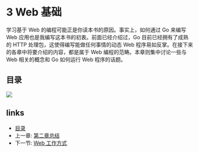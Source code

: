 # 3 Web 基础

学习基于 Web 的编程可能正是你读本书的原因。事实上，如何通过 Go 来编写 Web 应用也是我编写这本书的初衷。前面已经介绍过，Go 目前已经拥有了成熟的 HTTP 处理包，这使得编写能做任何事情的动态 Web 程序易如反掌。在接下来的各章中将要介绍的内容，都是属于 Web 编程的范畴。本章则集中讨论一些与 Web 相关的概念和 Go 如何运行 Web 程序的话题。

## 目录

![](https://ngte-superbed.oss-cn-beijing.aliyuncs.com/uPic/images/navi3.png?raw=true)

## links

- [目录](preface.md)
- 上一章: [第二章总结](02.8.md)
- 下一节: [Web 工作方式](03.1.md)
